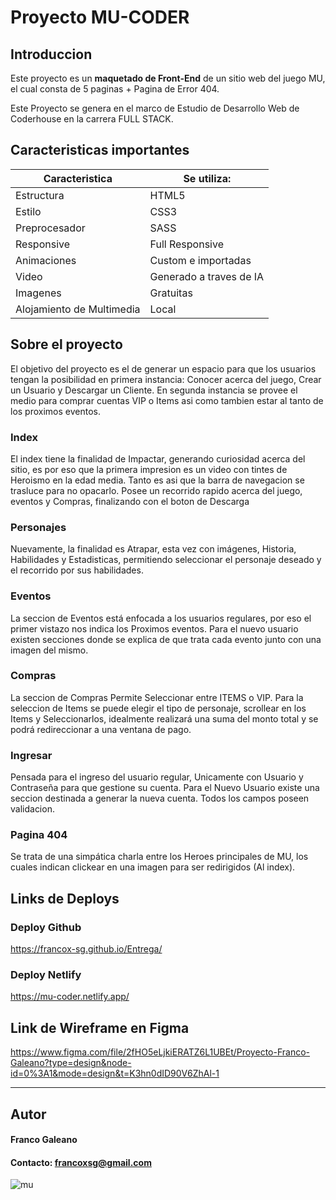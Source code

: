 # Proyecto MU-CODER

## Introduccion
Este proyecto es un **maquetado de Front-End** de un sitio web del juego MU, el cual consta de 5 paginas + Pagina de Error 404.

Este Proyecto se genera en el marco de Estudio de Desarrollo Web de Coderhouse en la carrera FULL STACK.

## Caracteristicas importantes
|  Caracteristica |  Se utiliza: |
| ------------ | ------------ |
|  Estructura |  HTML5 |
|  Estilo |  CSS3 |
| Preprocesador  |  SASS |
| Responsive  | Full Responsive  |
| Animaciones | Custom e importadas   |
| Video  | Generado a traves de IA  |
| Imagenes  |  Gratuitas |
|  Alojamiento de Multimedia | Local  |

## Sobre el proyecto
El objetivo del proyecto es el de generar un espacio para que los usuarios tengan la posibilidad en primera instancia: Conocer acerca del juego, Crear un Usuario y Descargar un Cliente. En segunda instancia se provee el medio para comprar cuentas VIP o Items asi como tambien estar al tanto de los proximos eventos.

### Index
El index tiene la finalidad de Impactar, generando curiosidad acerca del sitio, es por eso que la primera impresion es un video con tintes de Heroismo en la edad media. Tanto es asi que la barra de navegacion se trasluce para no opacarlo.
Posee un recorrido rapido acerca del juego, eventos y Compras, finalizando con el boton de Descarga

### Personajes
Nuevamente, la finalidad es Atrapar, esta vez con imágenes, Historia, Habilidades y Estadisticas, permitiendo seleccionar el personaje deseado y el recorrido por sus habilidades.

###  Eventos
La seccion de Eventos está enfocada a los usuarios regulares, por eso el primer vistazo nos indica los Proximos eventos.
Para el nuevo usuario existen secciones donde se explica de que trata cada evento junto con una imagen del mismo.

### Compras
La seccion de Compras Permite Seleccionar entre ITEMS o VIP.
Para la seleccion de Items se puede elegir el tipo de personaje, scrollear en los Items y Seleccionarlos, idealmente realizará una suma del monto total y se podrá redireccionar a una ventana de pago.

### Ingresar
Pensada para el ingreso del usuario regular, Unicamente con Usuario y Contraseña para que gestione su cuenta.
Para el Nuevo Usuario existe una seccion destinada a generar la nueva cuenta.
Todos los campos poseen validacion.

### Pagina 404
Se trata de una simpática charla entre los Heroes principales de MU, los cuales indican clickear en una imagen para ser redirigidos (Al index).

## Links de Deploys

### Deploy Github
https://francox-sg.github.io/Entrega/

### Deploy Netlify
https://mu-coder.netlify.app/

## Link de Wireframe en Figma
https://www.figma.com/file/2fHO5eLjkiERATZ6L1UBEt/Proyecto-Franco-Galeano?type=design&node-id=0%3A1&mode=design&t=K3hn0dID90V6ZhAl-1


------------


## Autor
#### Franco Galeano
#### Contacto: francoxsg@gmail.com

![mu](https://encrypted-tbn0.gstatic.com/images?q=tbn:ANd9GcSLQUAH6iz8L8U52NeaFFnwtvBlDR7QIIb84dzgMjfrNHz-8NzejB-5KJoffbOVrRE3rCc&usqp=CAU "mu")
